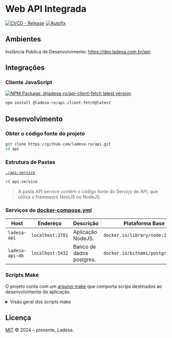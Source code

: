 # Web API Integrada

[![CI/CD - Release][action-release-src]][action-release-href]
[![Autofix][action-autofix-src]][action-autofix-href]

## Ambientes

Instância Pública de Desenvolvimento: <https://dev.ladesa.com.br/api>.

## Integrações

### Cliente JavaScript

[![NPM Package: @ladesa-ro/api-client-fetch latest version][npm-package-latest-version-src]][npm-package-versions-href]

```sh
npm install @ladesa-ro/api-client-fetch@latest
```

## Desenvolvimento

### Obter o código fonte do projeto

```bash
git clone https://github.com/ladesa-ro/api.git
cd api
```

### Estrutura de Pastas

[`./api-service`](packages/api-service/)

```bash
cd api-service
```

> A pasta API service contém o código fonte do Serviço de API, que utiliza o framework NestJS no NodeJS.

### Serviços do [docker-compose.yml](docker-compose.yml)

| Host            | Endereço         | Descrição                | Plataforma Base                   |
| --------------- | ---------------- | ------------------------ | --------------------------------- |
| `ladesa-api`    | `localhost:3701` | Aplicação NodeJS.        | `docker.io/library/node:22`       |
| `ladesa-api-db` | `localhost:5432` | Banco de dados postgres. | `docker.io/bitnami/postgresql:15` |

### Scripts Make

O projeto conta com um [arquivo make](Makefile) que comporta scrips destinados ao desenvolvimento da aplicação.

<details>
<summary>Visão geral dos scripts make</summary>

- `setup`

  ```sh
  make setup;
  ```

  > Configura o ambiente de deselvolvimento, como a criação da rede ladesa-net e os arquivos .env.

- `up`

  ```sh
  make up;
  ```

  > Inicia os containers da api e do banco de dados usando o docker.

- `shell`

  ```sh
  make shell;
  ```

  > Inicia os containers docker e abre o bash na aplicação node.

  - Após este processo, talvez você queira executar dentro do shell do container:

    ```sh
    bun run start:dev;
    ```

- `down`

  ```sh
  make down;
  ```

  > Encerra todos os containers.

- `cleanup`

  ```sh
  make cleanup;
  ```

  > Encerra todos os containers e remove os containers e volumes associados.

- `logs`

  ```sh
  make logs;
  ```

  > Mostra os registros dos containers

</details>

## Licença

[MIT](./LICENSE) © 2024 – presente, Ladesa.

<!-- Links -->

<!-- Badges -->

<!-- Badges / Actions / Release  -->

[action-release-src]: https://img.shields.io/github/actions/workflow/status/ladesa-ro/api/ci-release.yml?style=flat&logo=github&logoColor=white&label=Release&branch=development&labelColor=18181B
[action-release-href]: https://github.com/ladesa-ro/api/actions/workflows/ci-release.yml?query=branch%3Adevelopment

<!-- Badges / Actions / Autofix  -->

[action-autofix-src]: https://img.shields.io/github/actions/workflow/status/ladesa-ro/api/autofix.yml?style=flat&logo=github&logoColor=white&label=Generate%20Integrations&branch=development&labelColor=18181B
[action-autofix-href]: https://github.com/ladesa-ro/api/actions/workflows/autofix.yml?query=branch%3Adevelopment

<!-- Badges / Integrations / NPM -->

[npm-package-versions-href]: https://www.npmjs.com/package/@ladesa-ro/api-client-fetch?activeTab=versions

<!-- Badges / Integrations / NPM / Latest -->

[npm-package-latest-version-src]: https://img.shields.io/badge/dynamic/json?url=https://registry.npmjs.com/@ladesa-ro/api-client-fetch&query=$[%22dist-tags%22].latest&prefix=v&style=flat&logo=npm&logoColor=white&label=@latest&labelColor=%23CB3837&style=flat&colorA=18181B&colorB=ffffff
